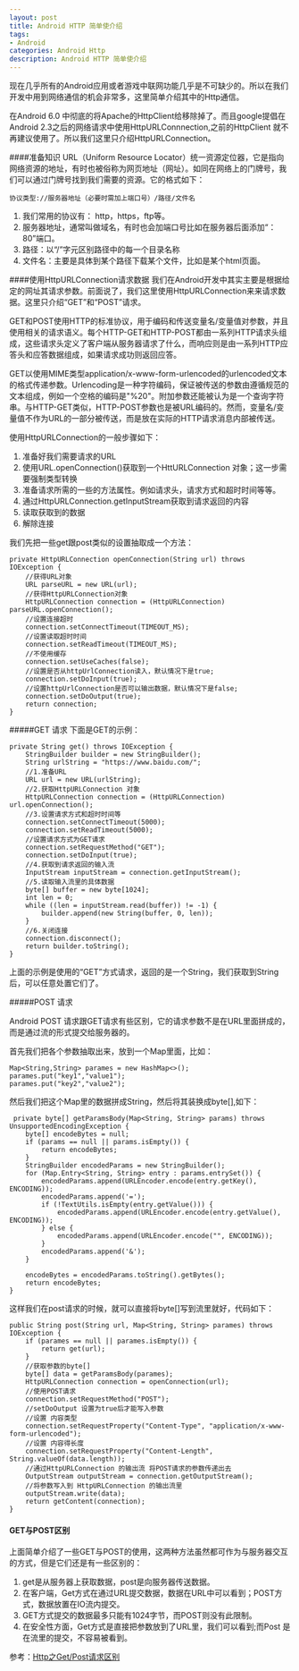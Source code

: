 ```yaml
---
layout: post
title: Android HTTP 简单使介绍
tags:
- Android
categories: Android Http
description: Android HTTP 简单使介绍
---
```


现在几乎所有的Android应用或者游戏中联网功能几乎是不可缺少的。所以在我们开发中用到网络通信的机会非常多，这里简单介绍其中的Http通信。

在Android 6.0 中彻底的将Apache的HttpClient给移除掉了。而且google提倡在Android 2.3之后的网络请求中使用HttpURLConnnection,之前的HttpClient 就不再建议使用了。所以我们这里只介绍HttpURLConnection。

####准备知识
URL（Uniform Resource Locator）统一资源定位器，它是指向网络资源的地址，有时也被俗称为网页地址（网址）。如同在网络上的门牌号，我们可以通过门牌号找到我们需要的资源。它的格式如下：

`协议类型://服务器地址（必要时需加上端口号）/路径/文件名`

1. 我们常用的协议有： http，https，ftp等。
2. 服务器地址，通常叫做域名，有时也会加端口号比如在服务器后面添加“：80”端口。
3. 路径：以“/”字元区别路径中的每一个目录名称
4. 文件名：主要是具体到某个路径下载某个文件，比如是某个html页面。

####使用HttpURLConnection请求数据
我们在Android开发中其实主要是根据给定的网址其请求参数。前面说了，我们这里使用HttpURLConnection来来请求数据。这里只介绍“GET”和“POST”请求。

GET和POST使用HTTP的标准协议，用于编码和传送变量名/变量值对参数，并且使用相关的请求语义。每个HTTP-GET和HTTP-POST都由一系列HTTP请求头组成，这些请求头定义了客户端从服务器请求了什么，而响应则是由一系列HTTP应答头和应答数据组成，如果请求成功则返回应答。

GET以使用MIME类型application/x-www-form-urlencoded的urlencoded文本的格式传递参数。Urlencoding是一种字符编码，保证被传送的参数由遵循规范的文本组成，例如一个空格的编码是"%20"。附加参数还能被认为是一个查询字符串。与HTTP-GET类似，HTTP-POST参数也是被URL编码的。然而，变量名/变量值不作为URL的一部分被传送，而是放在实际的HTTP请求消息内部被传送。


使用HttpURLConnection的一般步骤如下：

1. 准备好我们需要请求的URL
2. 使用URL.openConnection()获取到一个HttURLConnection 对象；这一步需要强制类型转换
3. 准备请求所需的一些的方法属性。例如请求头，请求方式和超时时间等等。
4. 通过HttpURLConnection.getInputStream获取到请求返回的内容
5. 读取获取到的数据
6. 解除连接

我们先把一些get跟post类似的设置抽取成一个方法：

    private HttpURLConnection openConnection(String url) throws IOException {
        //获得URL对象
        URL parseURL = new URL(url);
        //获得HttpURLConnection对象
        HttpURLConnection connection = (HttpURLConnection) parseURL.openConnection();
        //设置连接超时
        connection.setConnectTimeout(TIMEOUT_MS);
        //设置读取超时时间
        connection.setReadTimeout(TIMEOUT_MS);
        //不使用缓存
        connection.setUseCaches(false);
        //设置是否从httpUrlConnection读入，默认情况下是true;
        connection.setDoInput(true);
        //设置httpUrlConnection是否可以输出数据，默认情况下是false;
        connection.setDoOutput(true);
        return connection;
    }

#####GET 请求
下面是GET的示例：

	private String get() throws IOException {
        StringBuilder builder = new StringBuilder();
        String urlString = "https://www.baidu.com/";
        //1.准备URL
        URL url = new URL(urlString);
        //2.获取HttpURLConnection 对象
        HttpURLConnection connection = (HttpURLConnection) url.openConnection();
        //3.设置请求方式和超时时间等
        connection.setConnectTimeout(5000);
        connection.setReadTimeout(5000);
        //设置请求方式为GET请求
        connection.setRequestMethod("GET");
        connection.setDoInput(true);
        //4.获取到请求返回的输入流
        InputStream inputStream = connection.getInputStream();
        //5.读取输入流里的具体数据
        byte[] buffer = new byte[1024];
        int len = 0;
        while ((len = inputStream.read(buffer)) != -1) {
            builder.append(new String(buffer, 0, len));
        }
        //6.关闭连接
        connection.disconnect();
        return builder.toString();
    }

上面的示例是使用的“GET”方式请求，返回的是一个String，我们获取到String后，可以任意处置它们了。

#####POST 请求

Android POST 请求跟GET请求有些区别，它的请求参数不是在URL里面拼成的，而是通过流的形式提交给服务器的。


首先我们把各个参数抽取出来，放到一个Map里面，比如：

	Map<String,String> parames = new HashMap<>();
    parames.put("key1","value1");
	parames.put("key2","value2");

然后我们把这个Map里的数据拼成String，然后将其装换成byte[],如下：

	 private byte[] getParamsBody(Map<String, String> params) throws UnsupportedEncodingException {
        byte[] encodeBytes = null;
        if (params == null || params.isEmpty()) {
            return encodeBytes;
        }
        StringBuilder encodedParams = new StringBuilder();
        for (Map.Entry<String, String> entry : params.entrySet()) {
            encodedParams.append(URLEncoder.encode(entry.getKey(), ENCODING));
            encodedParams.append('=');
            if (!TextUtils.isEmpty(entry.getValue())) {
                encodedParams.append(URLEncoder.encode(entry.getValue(), ENCODING));
            } else {
                encodedParams.append(URLEncoder.encode("", ENCODING));
            }
            encodedParams.append('&');
        }

        encodeBytes = encodedParams.toString().getBytes();
        return encodeBytes;
    }

这样我们在post请求的时候，就可以直接将byte[]写到流里就好，代码如下：

    public String post(String url, Map<String, String> parames) throws IOException {
        if (parames == null || parames.isEmpty()) {
            return get(url);
        }
        //获取参数的byte[]
        byte[] data = getParamsBody(parames);
        HttpURLConnection connection = openConnection(url);
        //使用POST请求
        connection.setRequestMethod("POST");
        //setDoOutput 设置为true后才能写入参数
        //设置 内容类型
        connection.setRequestProperty("Content-Type", "application/x-www-form-urlencoded");
        //设置 内容得长度
        connection.setRequestProperty("Content-Length", String.valueOf(data.length));
        //通过HttpURLConnection 的输出流 将POST请求的参数传递出去
        OutputStream outputStream = connection.getOutputStream();
        //将参数写入到 HttpURLConnection 的输出流里
        outputStream.write(data);
        return getContent(connection);
    }


#### GET与POST区别
上面简单介绍了一些GET与POST的使用，这两种方法虽然都可作为与服务器交互的方式，但是它们还是有一些区别的：

1. get是从服务器上获取数据，post是向服务器传送数据。
2.  在客户端，Get方式在通过URL提交数据，数据在URL中可以看到；POST方式，数据放置在IO流内提交。
3.  GET方式提交的数据最多只能有1024字节，而POST则没有此限制。
4.  在安全性方面，Get方式是直接把参数放到了URL里，我们可以看到;而Post 是在流里的提交，不容易被看到。

参考：[Http之Get/Post请求区别](http://www.cnblogs.com/wxf0701/archive/2008/08/17/1269798.html)


